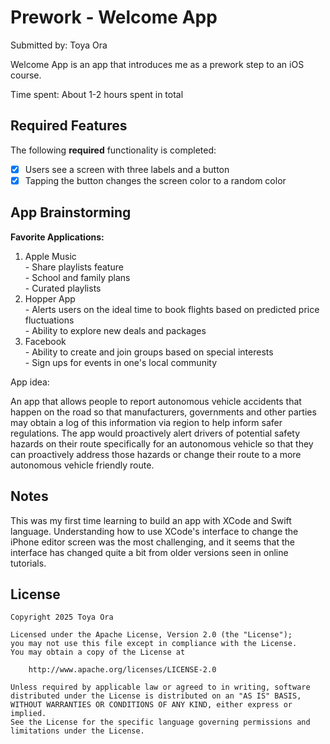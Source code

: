 # Prework - Welcome App

Submitted by: Toya Ora

Welcome App is an app that introduces me as a prework step to an iOS course.

Time spent: About 1-2 hours spent in total

## Required Features

The following **required** functionality is completed:

- [x] Users see a screen with three labels and a button
- [x] Tapping the button changes the screen color to a random color

## App Brainstorming

**Favorite Applications:**
1. Apple Music<br>
        - Share playlists feature<br>
        - School and family plans<br>
        - Curated playlists<br>
2. Hopper App<br>
        - Alerts users on the ideal time to book flights based on predicted price fluctuations<br>
        - Ability to explore new deals and packages<br>
3. Facebook<br>
       - Ability to create and join groups based on special interests<br>
       - Sign ups for events in one's local community<br>

App idea:

An app that allows people to report autonomous vehicle accidents that happen on the road so that manufacturers, governments and other parties may obtain a log of this information via region to help inform safer regulations. The app would proactively alert drivers of potential safety hazards on their route specifically for an autonomous vehicle so that they can proactively address those hazards or change their route to a more autonomous vehicle friendly route.


## Notes

This was my first time learning to build an app with XCode and Swift language. Understanding how to use XCode's interface to change the iPhone editor screen was the most challenging, and it seems that the interface has changed quite a bit from older versions seen in online tutorials. 

## License

    Copyright 2025 Toya Ora

    Licensed under the Apache License, Version 2.0 (the "License");
    you may not use this file except in compliance with the License.
    You may obtain a copy of the License at

        http://www.apache.org/licenses/LICENSE-2.0

    Unless required by applicable law or agreed to in writing, software
    distributed under the License is distributed on an "AS IS" BASIS,
    WITHOUT WARRANTIES OR CONDITIONS OF ANY KIND, either express or implied.
    See the License for the specific language governing permissions and
    limitations under the License.
